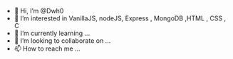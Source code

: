 - 👋 Hi, I’m @Dwh0
- 👀 I’m interested in VanillaJS, nodeJS, Express , MongoDB ,HTML , CSS , C
- 🌱 I’m currently learning ...
- 💞️ I’m looking to collaborate on ...
- 📫 How to reach me ...

<!---
Dwh0/Dwh0 is a ✨ special ✨ repository because its `README.md` (this file) appears on your GitHub profile.
You can click the Preview link to take a look at your changes.
--->

